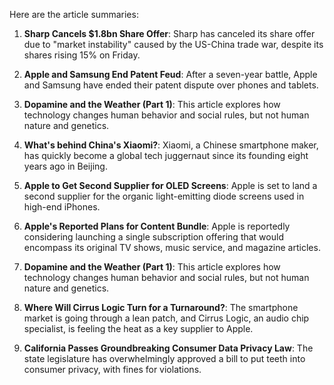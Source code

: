 Here are the article summaries:

1. **Sharp Cancels $1.8bn Share Offer**: Sharp has canceled its share offer due to "market instability" caused by the US-China trade war, despite its shares rising 15% on Friday.

2. **Apple and Samsung End Patent Feud**: After a seven-year battle, Apple and Samsung have ended their patent dispute over phones and tablets.

3. **Dopamine and the Weather (Part 1)**: This article explores how technology changes human behavior and social rules, but not human nature and genetics.

4. **What's behind China's Xiaomi?**: Xiaomi, a Chinese smartphone maker, has quickly become a global tech juggernaut since its founding eight years ago in Beijing.

5. **Apple to Get Second Supplier for OLED Screens**: Apple is set to land a second supplier for the organic light-emitting diode screens used in high-end iPhones.

6. **Apple's Reported Plans for Content Bundle**: Apple is reportedly considering launching a single subscription offering that would encompass its original TV shows, music service, and magazine articles.

7. **Dopamine and the Weather (Part 1)**: This article explores how technology changes human behavior and social rules, but not human nature and genetics.

8. **Where Will Cirrus Logic Turn for a Turnaround?**: The smartphone market is going through a lean patch, and Cirrus Logic, an audio chip specialist, is feeling the heat as a key supplier to Apple.

9. **California Passes Groundbreaking Consumer Data Privacy Law**: The state legislature has overwhelmingly approved a bill to put teeth into consumer privacy, with fines for violations.